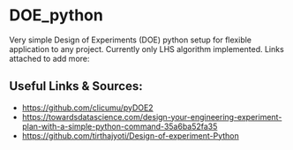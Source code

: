 # DOE_python
Very simple Design of Experiments (DOE) python setup for flexible application to any project. Currently only LHS algorithm implemented. Links attached to add more:

## Useful Links & Sources:
- https://github.com/clicumu/pyDOE2
- https://towardsdatascience.com/design-your-engineering-experiment-plan-with-a-simple-python-command-35a6ba52fa35
- https://github.com/tirthajyoti/Design-of-experiment-Python
